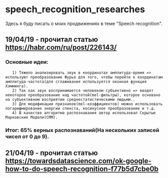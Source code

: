 # speech_recognition_researches
Здесь я буду писать о моих продвижениях в теме "Speech recognition".

## 19/04/19 - прочитал статью https://habr.com/ru/post/226143/
  ### Основные идеи: 
       1) Тяжело анализировать звук в координатах амплитуда-время => используют преобразование Фурье для того, чтобы перейти к координатам амплитуда-частота(для сглаживания используется оконная функция Хэмминга).
       2) Так как звук воспринимается человеком субъективно => вводят некоторое преобразование над частотой(mel-фильтры), которое основано на субъективном восприятии среднестатистическими людьми..
       3) Для модификации признаков(mel-коэффициентов) можно использовать логарифмирование энергии спекста, косинусное преобразование и т.д.
       4) В качестве алгоритма распознавания автор использовал Скрытые Марковские Модели(СММ).
   ### Итог: 65% верных распознаваний(На нескольких записей чисел от 0 до 9).
## 21/04/19 - прочитал статью https://towardsdatascience.com/ok-google-how-to-do-speech-recognition-f77b5d7cbe0b
